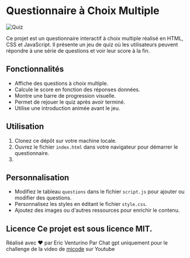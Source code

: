 # Questionnaire à Choix Multiple
![Quiz](https://cdn-icons-png.flaticon.com/256/2641/2641457.png)

 Ce projet est un questionnaire interactif à choix multiple réalisé en HTML, CSS et JavaScript. 
 Il présente un jeu de quiz où les utilisateurs peuvent répondre à une série de questions et voir leur score à la fin. 
 
 ## Fonctionnalités 
  - Affiche des questions à choix multiple.
  -  Calcule le score en fonction des réponses données. 
  - Montre une barre de progression visuelle. 
  - Permet de rejouer le quiz après avoir terminé. 
  -  Utilise une introduction animée avant le jeu.

  ## Utilisation  
  1. Clonez ce dépôt sur votre machine locale.
  2. Ouvrez le fichier `index.html` dans votre navigateur pour démarrer le questionnaire. 
  3. 
  ## Personnalisation 
   - Modifiez le tableau `questions` dans le fichier `script.js` pour ajouter ou modifier des questions.
   -  Personnalisez les styles en éditant le fichier `style.css`. 
   -  Ajoutez des images ou d'autres ressources pour enrichir le contenu.
  
  ## Licence Ce projet est sous licence MIT.
  
  Réalisé avec ❤️ par Eric Venturino
  Par Chat gpt uniquement pour le challenge de la video de [micode](https://www.youtube.com/watch?v=SyamXfBVjrM) sur Youtube
